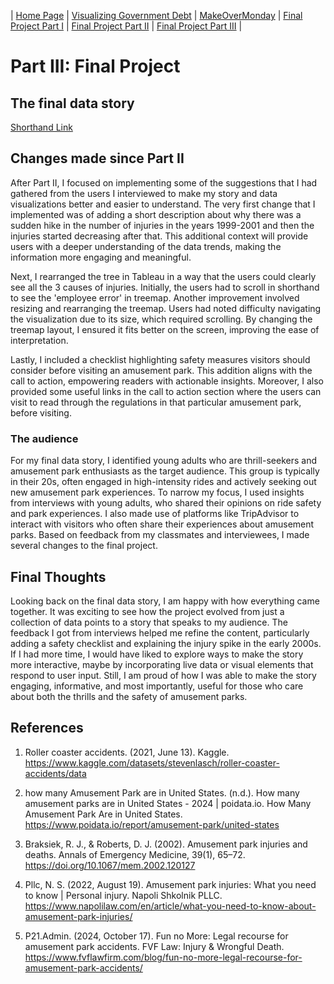 | [Home Page](https://maitri-surti.github.io/maitri-surti-portfolio/) | [Visualizing Government Debt](https://maitri-surti.github.io/maitri-surti-portfolio/dataviz2) | [MakeOverMonday](https://maitri-surti.github.io/maitri-surti-portfolio/makeOverMonday) | [Final Project Part I](https://maitri-surti.github.io/maitri-surti-portfolio/final_project_MaitriSurti) | [Final Project Part II](https://maitri-surti.github.io/maitri-surti-portfolio/final_project_part2_MaitriSurti) | [Final Project Part III](https://maitri-surti.github.io/maitri-surti-portfolio/final_project_part3_MaitriSurti) |

# Part III: Final Project

## The final data story
[Shorthand Link](https://preview.shorthand.com/0IDLlkc0gsXE7KYi)

## Changes made since Part II
After Part II, I focused on implementing some of the suggestions that I had gathered from the users I interviewed to make my story and data visualizations better and easier to understand. The very first change that I implemented was of adding a short description about why there was a sudden hike in the number of injuries in the years 1999-2001 and then the injuries started decreasing after that. This additional context will provide users with a deeper understanding of the data trends, making the information more engaging and meaningful.

Next, I rearranged the tree in Tableau in a way that the users could clearly see all the 3 causes of injuries. Initially, the users had to scroll in shorthand to see the 'employee error' in treemap. Another improvement involved resizing and rearranging the treemap. Users had noted difficulty navigating the visualization due to its size, which required scrolling. By changing the treemap layout, I ensured it fits better on the screen, improving the ease of interpretation.

Lastly, I included a checklist highlighting safety measures visitors should consider before visiting an amusement park. This addition aligns with the call to action, empowering readers with actionable insights. Moreover, I also provided some useful links in the call to action section where the users can visit to read through the regulations in that particular amusement park, before visiting. 

### The audience
For my final data story, I identified young adults who are thrill-seekers and amusement park enthusiasts as the target audience. This group is typically in their 20s, often engaged in high-intensity rides and actively seeking out new amusement park experiences. To narrow my focus, I used insights from interviews with young adults, who shared their opinions on ride safety and park experiences. I also made use of platforms like TripAdvisor to interact with visitors who often share their experiences about amusement parks. Based on feedback from my classmates and interviewees, I made several changes to the final project. 

## Final Thoughts
Looking back on the final data story, I am happy with how everything came together. It was exciting to see how the project evolved from just a collection of data points to a story that speaks to my audience. The feedback I got from interviews helped me refine the content, particularly adding a safety checklist and explaining the injury spike in the early 2000s. If I had more time, I would have liked to explore ways to make the story more interactive, maybe by incorporating live data or visual elements that respond to user input. Still, I am proud of how I was able to make the story engaging, informative, and most importantly, useful for those who care about both the thrills and the safety of amusement parks.

## References
1.	Roller coaster accidents. (2021, June 13). Kaggle. https://www.kaggle.com/datasets/stevenlasch/roller-coaster-accidents/data

2.	how many Amusement Park are in United States. (n.d.). How many amusement parks are in United States - 2024 | poidata.io. How Many Amusement Park Are in United States. https://www.poidata.io/report/amusement-park/united-states

3.	Braksiek, R. J., & Roberts, D. J. (2002). Amusement park injuries and deaths. Annals of Emergency Medicine, 39(1), 65–72. https://doi.org/10.1067/mem.2002.120127

4.	Pllc, N. S. (2022, August 19). Amusement park injuries: What you need to know | Personal injury. Napoli Shkolnik PLLC. https://www.napolilaw.com/en/article/what-you-need-to-know-about-amusement-park-injuries/

5.	P21.Admin. (2024, October 17). Fun no More: Legal recourse for amusement park accidents. FVF Law: Injury & Wrongful Death. https://www.fvflawfirm.com/blog/fun-no-more-legal-recourse-for-amusement-park-accidents/


